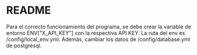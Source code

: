 # README

Para el correcto funcionamiento del programa, se debe crear la variable de entorno ENV["X_API_KEY"] con la respectiva API KEY.
La ruta del env es /config/local_env.yml.
Además, cambiar los datos de /config/database.yml de postgresql.
